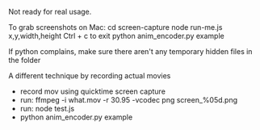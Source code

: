Not ready for real usage.

To grab screenshots on Mac:
cd screen-capture
node run-me.js x,y,width,height
Ctrl + c to exit
python anim_encoder.py example

If python complains, make sure there aren't any temporary hidden files in the folder

A different technique by recording actual movies
* record mov using quicktime screen capture
* run: ffmpeg -i what.mov -r 30.95 -vcodec png screen_%05d.png
* run: node test.js
* python anim_encoder.py example
